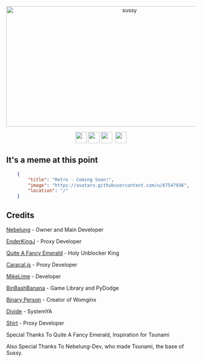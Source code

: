 <div align="center">
<img src="https://socialify.git.ci/IDontCodee/sussy/image?description=1&language=1&logo=https%3A%2F%2Fraw.githubusercontent.com%2FIDontCodee%2Fsussy%2Fmain%2Fe%2Fpublic%2Fimg%2Flogo.svg&name=1&owner=1&pattern=Solid&theme=Light" alt="sussy" width="640" height="320" />
</div>

<p align="center">
<a href="https://render.com/deploy?repo=https://github.com/IDontCodee/sussy"><img height="30px" src="https://img.shields.io/badge/render-4f65f1.svg?style=for-the-badge&logo=render&logoColor=46e3b7"><img></a>
<a href="https://heroku.com/deploy?template=https://github.com/IDontCodee/sussy"><img height="30px" src="https://raw.githubusercontent.com/IDontCodee/sussy/main/e/deploy/heroku.svg"><img></a>
<a href="https://repl.it/github/IDontCodee/sussy"><img height="30px" src="https://amethystnetwork-dev.github.io/assets/replit.svg"><img></a>
<a href="https://railway.app/new/template?template=https://github.com/IDontCodee/sussy><img height="30px" src="https://img.shields.io/badge/Railway-%234f0599.svg?style=for-the-badge&logo=railway&logoColor=white"><img></a>
<a href="https://app.koyeb.com/deploy?type=git&repository=github.com/IDontCodee/sussy&branch=main&name=sussy"><img height="30px" src="https://img.shields.io/badge/koyeb-121212.svg?style=for-the-badge&logo=koyeb&logoColor=87fcc4"><img></a>
</p>


## It's a meme at this point

```json
    {
        "title": "Retro - Coming Soon!",
        "image": "https://avatars.githubusercontent.com/u/87547936",
        "location": "/"
    }
```

## Credits

[Nebelung](https://github.com/Nebelung-Dev) - Owner and Main Developer

[EnderKingJ](https://github.com/EnderKingJ) - Proxy Developer

[Quite A Fancy Emerald](https://github.com/QuiteAFancyEmerald) - Holy Unblocker King

[Caracal.js](https://github.com/caracal-js) - Proxy Developer

[MikeLime](https://github.com/MikeLime-dev) - Developer

[BinBashBanana](https://github.com/BinBashBanana) - Game Library and PyDodge 

[Binary Person](https://github.com/binary-person) - Creator of Womginx

[Divide](https://github.com/vibedivide) - SystemYA

[Shirt](https://github.com/shirt-dev) - Proxy Developer

Special Thanks To Quite A Fancy Emerald, Inspiration for Tsunami

Also Special Thanks To Nebelung-Dev, who made Tsunami, the base of Sussy.
